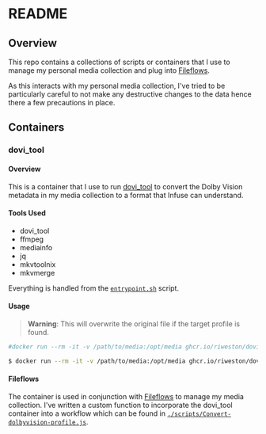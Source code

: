 # README

## Overview

This repo contains a collections of scripts or containers that I use to manage
my personal media collection and plug into [Fileflows](https://fileflows.com).

As this interacts with my personal media collection, I've tried to be particularly
careful to not make any destructive changes to the data hence there a few
precautions in place.

## Containers

### dovi_tool

#### Overview

This is a container that I use to run [dovi_tool](https://github.com/quietvoid/dovi_tool)
to convert the Dolby Vision metadata in my media collection to a format that
Infuse can understand.

#### Tools Used

- dovi_tool
- ffmpeg
- mediainfo
- jq
- mkvtoolnix
- mkvmerge

Everything is handled from the [`entrypoint.sh`](./dovi_tool/entrypoint.sh) script.

#### Usage

> **Warning**: This will overwrite the original file if the target profile is found.

```bash
#docker run --rm -it -v /path/to/media:/opt/media ghcr.io/riweston/dovi_tool:latest <filename> <profile>

$ docker run --rm -it -v /path/to/media:/opt/media ghcr.io/riweston/dovi_tool:latest Dune.mkv dvhe.07
```

#### Fileflows

The container is used in conjunction with [Fileflows](https://fileflows.com) to
manage my media collection. I've written a custom function to incorporate the
dovi_tool container into a workflow which can be found in
[`./scripts/Convert-dolbyvision-profile.js`](./scripts/Convert-dolbyvision-profile.js).
